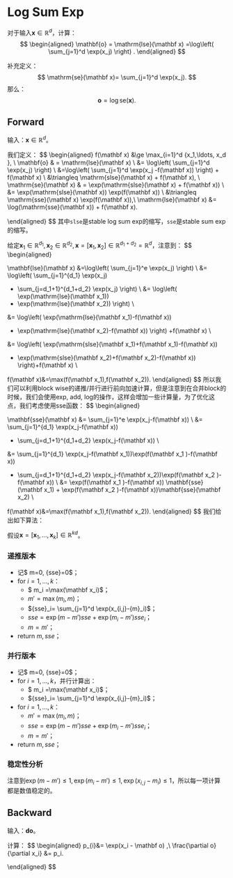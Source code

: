 # Log Sum Exp

对于输入$\mathbf x\in \mathbb R^d$，计算：
$$
\begin{aligned}
\mathbf{o}
 = \mathrm{lse}(\mathbf x) =\log\left(
\sum_{j=1}^d \exp(x_j)
\right) .
\end{aligned}
$$

补充定义：
$$
\mathrm{se}(\mathbf x)=
\sum_{j=1}^d \exp(x_j).
$$
那么：
$$
\mathbf o= \log\mathrm{se}(\mathbf x).
$$




## Forward

输入：$\mathbf x\in \mathbb R^d$。

我们定义：
$$
\begin{aligned}
f(\mathbf x) &\ge  \max_{i=1}^d \{x_1,\ldots, x_d \}, \\
\mathbf{o}
 & = \mathrm{lse}(\mathbf x) \\
 &= \log\left(
\sum_{j=1}^d \exp(x_j)
\right)  \\
&=\log\left(
\sum_{j=1}^d \exp(x_j -f(\mathbf x))
\right) + f(\mathbf x) \\
&\triangleq \mathrm{slse}(\mathbf x) +  f(\mathbf x), \\
\mathrm{se}(\mathbf x) & = \exp(\mathrm{slse}(\mathbf x) +  f(\mathbf x)) \\
&= \exp(\mathrm{slse}(\mathbf x)) \exp(f(\mathbf x)) \\
&\triangleq \mathrm{sse}(\mathbf x) \exp(f(\mathbf x)),\\
\mathrm{lse}(\mathbf x)
&= \log(\mathrm{sse}(\mathbf x)) + f(\mathbf x).

\end{aligned}
$$
其中`slse`是stable log sum exp的缩写，`sse`是stable sum exp的缩写。

给定$\mathbf x_1 \in \mathbb R^{d_1}, \mathbf x_2 \in \mathbb R^{d_2}, \mathbf x=[\mathbf x_1, \mathbf x_2]\in \mathbb R^{d_1+d_2}=\mathbb R^{d}$，注意到：
$$
\begin{aligned}

\mathbf{lse}(\mathbf x) &=\log\left(
\sum_{j=1}^e \exp(x_j)
\right) \\
&=  \log\left(
\sum_{j=1}^{d_1} \exp(x_j)
+ \sum_{j=d_1+1}^{d_1+d_2} \exp(x_j)
\right) \\
&= \log\left(
\exp(\mathrm{lse}(\mathbf x_1))
+ \exp(\mathrm{lse}(\mathbf x_2))
\right) \\

&= \log\left(
\exp(\mathrm{lse}(\mathbf x_1)-f(\mathbf x))
+ \exp(\mathrm{lse}(\mathbf x_2)-f(\mathbf x))
\right) +f(\mathbf x) \\



&= \log\left(
\exp(\mathrm{slse}(\mathbf x_1)+f(\mathbf x_1)-f(\mathbf x))
+ \exp(\mathrm{slse}(\mathbf x_2)+f(\mathbf x_2)-f(\mathbf x))
\right)+f(\mathbf x) \\

f(\mathbf x)&=\max(f(\mathbf x_1),f(\mathbf x_2)).
\end{aligned}
$$
所以我们可以利用block wise的递推/并行进行前向加速计算，但是注意到在合并block的时候，我们会使用exp, add, log的操作，这样会增加一些计算量，为了优化这点，我们考虑使用$\mathrm{sse}$函数：
$$
\begin{aligned}

\mathbf{sse}(\mathbf x) &=
\sum_{j=1}^e \exp(x_j-f(\mathbf x))
\\
&=
\sum_{j=1}^{d_1} \exp(x_j-f(\mathbf x))
+ \sum_{j=d_1+1}^{d_1+d_2} \exp(x_j-f(\mathbf x)) \\

&=
\sum_{j=1}^{d_1} \exp(x_j-f(\mathbf x_1))\exp(f(\mathbf x_1 )-f(\mathbf x))
+ \sum_{j=d_1+1}^{d_1+d_2} \exp(x_j-f(\mathbf x_2))\exp(f(\mathbf x_2 )-f(\mathbf x)) \\
&= \exp(f(\mathbf x_1 )-f(\mathbf x)) \mathbf{sse}(\mathbf x_1) + \exp(f(\mathbf x_2 )-f(\mathbf x))\mathbf{sse}(\mathbf x_2)  \\


f(\mathbf x)&=\max(f(\mathbf x_1),f(\mathbf x_2)).
\end{aligned}
$$
我们给出如下算法：

假设$\mathbf x= [\mathbf x_1, \ldots, \mathbf x_k]\in \mathbb R^{kd}$。

### 递推版本

- 记$ m=0,  {sse}=0$；
- for $i=1,\ldots ,k$：
  - $ m_i =\max(\mathbf x_i)$；
  - ${m}'=\max({m_i},  m)$；
  - ${sse}_i= \sum_{j=1}^d \exp(x_{i,j}-{m}_i)$；
  - ${sse}= \exp(m-m') sse + \exp(m_i-m') sse_i$；
  - $m=m'$；
- return $m, sse$；



### 并行版本

- 记$ m=0,  {sse}=0$；
- for $i=1,\ldots ,k$，并行计算出：
  - $ m_i =\max(\mathbf x_i)$；
  - ${sse}_i= \sum_{j=1}^d \exp(x_{i,j}-{m}_i)$；
- for $i=1,\ldots, k$：
  - ${m}'=\max({m_i},  m)$；
  - ${sse}= \exp(m-m') sse + \exp(m_i-m') sse_i$；
  - $m=m'$；
- return $m, sse$；



### 稳定性分析

注意到$\exp(m-m')\le 1, \exp(m_i-m')\le 1, \exp(x_{i,j}-m_i)\le 1$，所以每一项计算都是数值稳定的。



## Backward

输入：$\mathbf {do}$。

计算：
$$
\begin{aligned}
p_{i}&= \exp(x_i - \mathbf o) ,\\
\frac{\partial o}{\partial x_i}
&= p_i.

\end{aligned}
$$
